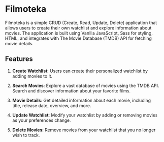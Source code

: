 # Filmoteka

Filmoteka is a simple CRUD (Create, Read, Update, Delete) application that allows users to create their own watchlist and explore information about movies. The application is built using Vanilla JavaScript, Sass for styling, HTML, and integrates with The Movie Database (TMDB) API for fetching movie details.

## Features

1. **Create Watchlist**: Users can create their personalized watchlist by adding movies to it.

2. **Search Movies**: Explore a vast database of movies using the TMDB API. Search and discover information about your favorite films.

3. **Movie Details**: Get detailed information about each movie, including title, release date, overview, and more.

4. **Update Watchlist**: Modify your watchlist by adding or removing movies as your preferences change.

5. **Delete Movies**: Remove movies from your watchlist that you no longer wish to track.

